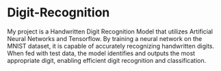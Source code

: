 # Digit-Recognition

My project is a Handwritten Digit Recognition Model that utilizes Artificial Neural Networks and Tensorflow. By training a neural network on the MNIST dataset, it is capable of accurately recognizing handwritten digits. When fed with test data, the model identifies and outputs the most appropriate digit, enabling efficient digit recognition and classification.
